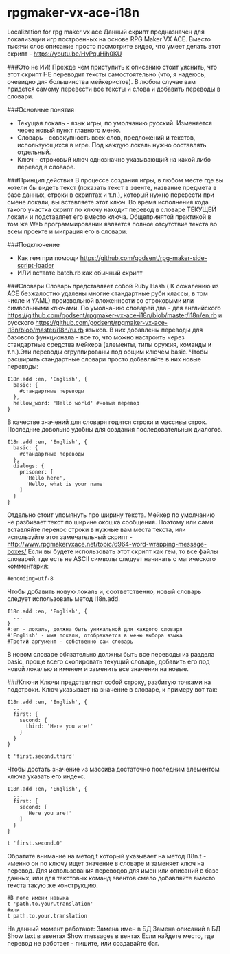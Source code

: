 # rpgmaker-vx-ace-i18n
Localization for rpg maker vx ace
Данный скрипт предназначен для локализации игр построенных на основе RPG Maker VX ACE. Вместо тысячи слов описание просто посмотрите видео, что умеет делать этот скрипт - https://youtu.be/HvPquHih0KU

###Это не ИИ!
Прежде чем приступить к описанию стоит уяснить, что этот скрипт НЕ переводит тексты самостоятельно (что, я надеюсь, очевидно для большинства мейкеристов). В любом случае вам придется самому перевести все тексты и слова и добавить переводы в словари.

###Основные понятия
- Текущая локаль - язык игры, по умолчанию русский. Изменяется через новый пункт главного меню. 
- Словарь - совокупность всех слов, предложений и текстов, использующихся в игре. Под каждую локаль нужно составлять отдельный.
- Ключ - строковый ключ однозначно указывающий на какой либо перевод в словаре. 

###Принцип действия
В процессе создания игры, в любом месте где вы хотели бы видеть текст (показать текст в эвенте, название предмета в базе данных, строки в скриптах и т.п.), который нужно перевести при смене локали, вы вставляете этот ключ. Во время исполнения кода такого участка скрипт по ключу находит перевод в словаре ТЕКУЩЕЙ локали и подставляет его вместо ключа. Общепринятой практикой в том же Web программировании является полное отсутствие текста во всем проекте и миграция его в словари.

###Подключение
- Как гем при помощи https://github.com/godsent/rpg-maker-side-script-loader
- ИЛИ вставте batch.rb как обычный скрипт

###Словари
Словарь представляет собой Ruby Hash ( К сожалению из ACE безжалостно удалены многие стандартные руби классы, в том числе и YAML)  произвольной вложенности со строковыми или символьными ключами.
По умолчанию словарей два - для английского https://github.com/godsent/rpgmaker-vx-ace-i18n/blob/master/i18n/en.rb и русского https://github.com/godsent/rpgmaker-vx-ace-i18n/blob/master/i18n/ru.rb языков. В них добавлены переводы для базового функционала - все то, что можно настроить через стандартные средства мейкера (элементы, типы оружия, команды и т.п.).Эти переводы сгруппированы под общим ключем basic. Чтобы расширить стандартные словари просто добавляйте в них новые переводы:
```
I18n.add :en, 'English', {
  basic: {
    #стандартные переводы
  },
  hellow_word: 'Hello world' #новый перевод
}
```
В качестве значений для словаря годятся строки и массивы строк. Последние довольно удобны для создания последовательных диалогов.
```
I18n.add :en, 'English', {
  basic: {
    #стандартные переводы
  },
  dialogs: {
    prisoner: [
      'Hello here',
      'Hello, what is your name'
    ]
  }
}
```
Отдельно стоит упомянуть про ширину текста. Мейкер по умолчанию не разбивает текст по ширине окошка сообщения. Поэтому или сами вставляйте перенос строки в нужные вам места текста, или используйте этот замечательный скрипт - http://www.rpgmakervxace.net/topic/6964-word-wrapping-message-boxes/
Если вы будете использовать этот скрипт как гем, то все файлы словарей, где есть не ASCII символы следует начинать с магического комментария:
```
#encoding=utf-8
```
Чтобы добавить новую локаль и, соответственно, новый словарь следует использовать метод I18n.add.
```
I18n.add :en, 'English', {
  ...
}
#:en - локаль, должна быть уникальной для каждого словаря
#'English' - имя локали, отображается в меню выбора языка
#Третий аргумент - собственно сам словарь
```
В новом словаре обязательно должны быть все переводы из раздела basic, проще всего скопировать текущий словарь, добавить его под новой локалью и именем и заменить все значения на новые.

###Ключи
Ключи представляют собой строку, разбитую точками на подстроки. Ключ указывает на значение в словаре, к примеру вот так:
```
I18n.add :en, 'English', {
  ...
  first: {
    second: {
      third: 'Here you are!'
    }
  }
}

t 'first.second.third'
```
Чтобы достать значение из массива достаточно последним элементом ключа указать его индекс.
```
I18n.add :en, 'English', {
  ...
  first: {
    second: [
      'Here you are!'
    ]
  }
}

t 'first.second.0'
```
Обратите внимание на метод t который указывает на метод I18n.t - именно он по ключу ищет значение в словаре и заменяет ключ на перевод. Для использования переводов для имен или описаний в базе данных, или для текстовых команд эвентов смело добавляйте вместо текста такую же конструкцию.
```
#В поле имени навыка
t 'path.to.your.translation'
#или
t path.to.your.translation
```
На данный момент работают:
Замена имен в БД
Замена описаний в БД
Show text в эвентах
Show messages в вентах
Если найдете место, где перевод не работает - пишите, или создавайте баг.

